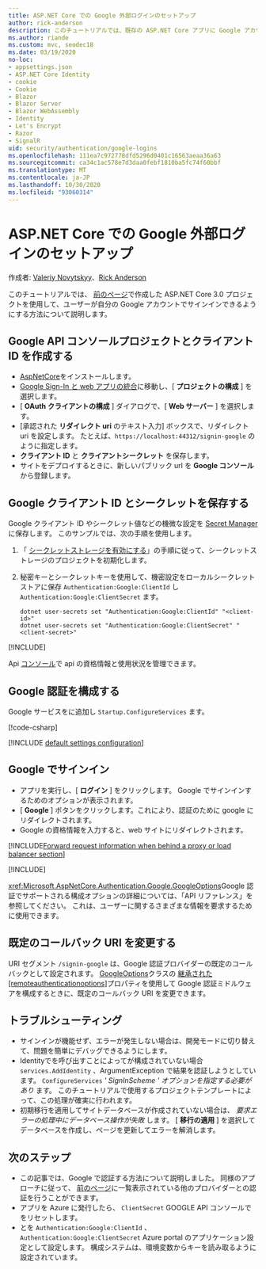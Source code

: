 ```yaml
---
title: ASP.NET Core での Google 外部ログインのセットアップ
author: rick-anderson
description: このチュートリアルでは、既存の ASP.NET Core アプリに Google アカウントユーザー認証を統合する方法について説明します。
ms.author: riande
ms.custom: mvc, seodec18
ms.date: 03/19/2020
no-loc:
- appsettings.json
- ASP.NET Core Identity
- cookie
- Cookie
- Blazor
- Blazor Server
- Blazor WebAssembly
- Identity
- Let's Encrypt
- Razor
- SignalR
uid: security/authentication/google-logins
ms.openlocfilehash: 111ea7c972778dfd5296d0401c16563aeaa36a63
ms.sourcegitcommit: ca34c1ac578e7d3daa0febf1810ba5fc74f60bbf
ms.translationtype: MT
ms.contentlocale: ja-JP
ms.lasthandoff: 10/30/2020
ms.locfileid: "93060314"
---
```

# <a name="google-external-login-setup-in-aspnet-core"></a>ASP.NET Core での Google 外部ログインのセットアップ

作成者: [Valeriy Novytskyy](https://github.com/01binary)、[Rick Anderson](https://twitter.com/RickAndMSFT)

このチュートリアルでは、 [前のページ](xref:security/authentication/social/index)で作成した ASP.NET Core 3.0 プロジェクトを使用して、ユーザーが自分の Google アカウントでサインインできるようにする方法について説明します。

## <a name="create-a-google-api-console-project-and-client-id"></a>Google API コンソールプロジェクトとクライアント ID を作成する

* [AspNetCore](https://www.nuget.org/packages/Microsoft.AspNetCore.Authentication.Google)をインストールします。
* [Google Sign-In と web アプリの統合](https://developers.google.com/identity/sign-in/web/sign-in)に移動し、[ **プロジェクトの構成** ] を選択します。
* [ **OAuth クライアントの構成** ] ダイアログで、[ **Web サーバー** ] を選択します。
* [承認された **リダイレクト uri** のテキスト入力] ボックスで、リダイレクト uri を設定します。 たとえば、`https://localhost:44312/signin-google` のように指定します。
* **クライアント ID** と **クライアントシークレット** を保存します。
* サイトをデプロイするときに、新しいパブリック url を **Google コンソール** から登録します。

## <a name="store-the-google-client-id-and-secret"></a>Google クライアント ID とシークレットを保存する

Google クライアント ID やシークレット値などの機微な設定を [Secret Manager](xref:security/app-secrets)に保存します。 このサンプルでは、次の手順を使用します。

1. 「 [シークレットストレージを有効にする](xref:security/app-secrets#enable-secret-storage)」の手順に従って、シークレットストレージのプロジェクトを初期化します。
1. 秘密キーとシークレットキーを使用して、機密設定をローカルシークレットストアに保存 `Authentication:Google:ClientId` し `Authentication:Google:ClientSecret` ます。

    ```dotnetcli
    dotnet user-secrets set "Authentication:Google:ClientId" "<client-id>"
    dotnet user-secrets set "Authentication:Google:ClientSecret" "<client-secret>"
    ```

[!INCLUDE[](~/includes/environmentVarableColon.md)]

Api [コンソール](https://console.developers.google.com/apis/dashboard)で api の資格情報と使用状況を管理できます。

## <a name="configure-google-authentication"></a>Google 認証を構成する

Google サービスをに追加し `Startup.ConfigureServices` ます。

[!code-csharp[](~/security/authentication/social/social-code/3.x/StartupGoogle3x.cs?highlight=11-19)]

[!INCLUDE [default settings configuration](includes/default-settings2-2.md)]

## <a name="sign-in-with-google"></a>Google でサインイン

* アプリを実行し、[ **ログイン** ] をクリックします。 Google でサインインするためのオプションが表示されます。
* [ **Google** ] ボタンをクリックします。これにより、認証のために google にリダイレクトされます。
* Google の資格情報を入力すると、web サイトにリダイレクトされます。

[!INCLUDE[Forward request information when behind a proxy or load balancer section](includes/forwarded-headers-middleware.md)]

[!INCLUDE[](includes/chain-auth-providers.md)]

<xref:Microsoft.AspNetCore.Authentication.Google.GoogleOptions>Google 認証でサポートされる構成オプションの詳細については、「API リファレンス」を参照してください。 これは、ユーザーに関するさまざまな情報を要求するために使用できます。

## <a name="change-the-default-callback-uri"></a>既定のコールバック URI を変更する

URI セグメント `/signin-google` は、Google 認証プロバイダーの既定のコールバックとして設定されます。 [GoogleOptions](/dotnet/api/microsoft.aspnetcore.authentication.google.googleoptions)クラスの [継承された[remoteauthenticationoptions]](/dotnet/api/microsoft.aspnetcore.authentication.remoteauthenticationoptions.callbackpath)プロパティを使用して Google 認証ミドルウェアを構成するときに、既定のコールバック URI を変更できます。

## <a name="troubleshooting"></a>トラブルシューティング

* サインインが機能せず、エラーが発生しない場合は、開発モードに切り替えて、問題を簡単にデバッグできるようにします。
* Identityでを呼び出すことによってが構成されていない場合 `services.AddIdentity` 、ArgumentException で結果を認証しようとしています。 `ConfigureServices` *' SignInScheme ' オプションを指定する必要があり* ます。 このチュートリアルで使用するプロジェクトテンプレートによって、この処理が確実に行われます。
* 初期移行を適用してサイトデータベースが作成されていない場合は、 *要求エラーの処理中にデータベース操作が失敗* します。 [ **移行の適用** ] を選択してデータベースを作成し、ページを更新してエラーを解消します。

## <a name="next-steps"></a>次のステップ

* この記事では、Google で認証する方法について説明しました。 同様のアプローチに従って、 [前のページ](xref:security/authentication/social/index)に一覧表示されている他のプロバイダーとの認証を行うことができます。
* アプリを Azure に発行したら、 `ClientSecret` GOOGLE API コンソールでをリセットします。
* とを `Authentication:Google:ClientId` 、 `Authentication:Google:ClientSecret` Azure portal のアプリケーション設定として設定します。 構成システムは、環境変数からキーを読み取るように設定されています。
